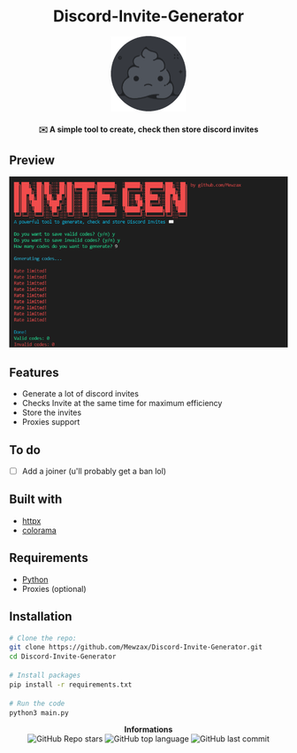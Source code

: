 <h1 align="center">Discord-Invite-Generator</h1>
<p align="center">
<img src="./logo.png">
</p>

<h4 align='center'>✉️ A simple tool to create, check then store discord invites</h4>

## Preview
<img src="./preview.png">

## Features

- Generate a lot of discord invites
- Checks Invite at the same time for maximum efficiency
- Store the invites
- Proxies support

## To do

- [ ] Add a joiner (u'll probably get a ban lol)

## Built with

- [httpx](https://www.python-httpx.org)
- [colorama](https://pypi.org/project/colorama/)

## Requirements

- [Python](https://www.python.org/downloads/)
- Proxies (optional)

## Installation

```sh
# Clone the repo:
git clone https://github.com/Mewzax/Discord-Invite-Generator.git
cd Discord-Invite-Generator

# Install packages
pip install -r requirements.txt

# Run the code
python3 main.py
```

<p align="center"> 
    <b>Informations</b><br>
    <img alt="GitHub Repo stars" src="https://img.shields.io/github/stars/Mewzax/Discord-Invite-Generator?style=social">
    <img alt="GitHub top language" src="https://img.shields.io/github/languages/top/Mewzax/Discord-Invite-Generator">
    <img alt="GitHub last commit" src="https://img.shields.io/github/last-commit/Mewzax/Discord-Invite-Generator">
</p>

